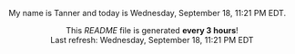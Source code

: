 My name is Tanner and today is Wednesday, September 18, 11:21 PM EDT.

<p align="center">This <i>README</i> file is generated <b>every 3 hours</b>!</br>Last refresh: Wednesday, September 18, 11:21 PM EDT<br /></p>
